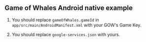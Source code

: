 ## Game of Whales Android native example

1. You should replace ```gameOfWhales.gameId``` in ```app/src/main/AndroidManifest.xml``` with your GOW's Game Key.

2. You should replace ```google-services.json``` with yours.
